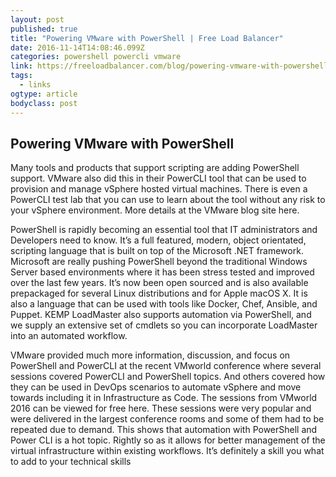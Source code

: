 ```yaml
---
layout: post
published: true
title: "Powering VMware with PowerShell | Free Load Balancer"
date: 2016-11-14T14:08:46.099Z
categories: powershell powercli vmware
link: https://freeloadbalancer.com/blog/powering-vmware-with-powershell/
tags:
  - links
ogtype: article
bodyclass: post
---
```


## Powering VMware with PowerShell

Many tools and products that support scripting are adding PowerShell support. VMware also did this in their PowerCLI tool that can be used to provision and manage vSphere hosted virtual machines. There is even a PowerCLI test lab that you can use to learn about the tool without any risk to your vSphere environment. More details at the VMware blog site here.

PowerShell is rapidly becoming an essential tool that IT administrators and Developers need to know. It’s a full featured, modern, object orientated, scripting language that is built on top of the Microsoft .NET framework. Microsoft are really pushing PowerShell beyond the traditional Windows Server based environments where it has been stress tested and improved over the last few years. It’s now been open sourced and is also available prepackaged for several Linux distributions and for Apple macOS X. It is also a language that can be used with tools like Docker, Chef, Ansible, and Puppet. KEMP LoadMaster also supports automation via PowerShell, and we supply an extensive set of cmdlets so you can incorporate LoadMaster into an automated workflow.

VMware provided much more information, discussion, and focus on PowerShell and PowerCLI at the recent VMworld conference where several sessions covered PowerCLI and PowerShell topics. And others covered how they can be used in DevOps scenarios to automate vSphere and move towards including it in Infrastructure as Code. The sessions from VMworld 2016 can be viewed for free here. These sessions were very popular and were delivered in the largest conference rooms and some of them had to be repeated due to demand. This shows that automation with PowerShell and Power CLI is a hot topic. Rightly so as it allows for better management of the virtual infrastructure within existing workflows. It’s definitely a skill you what to add to your technical skills
